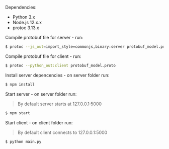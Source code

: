 
Dependencies:
- Python 3.x
- Node.js 12.x.x
- protoc 3.13.x

Compile protobuf file for server - run:

```bash
$ protoc --js_out=import_style=commonjs,binary:server protobuf_model.proto
```

Compile protobuf file for client - run:

```bash
$ protoc --python_out:client protobuf_model.proto
```

Install server depencencies - on server folder run:

```bash
$ npm install
```

Start server - on server folder run:
> By default server starts at 127.0.0.1:5000
```bash
$ npm start
```

Start client - on client folder run:
> By default client connects to 127.0.0.1:5000
```bash
$ python main.py
```